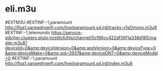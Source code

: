 # eli.m3u
#EXTM3U  #EXTINF:-1,paramount http://flus1.sanpedrowifi.com/live/paramount.sd.ird/tracks-v1a1/mono.m3u8 #EXTINF:-1,telemundo https://service-stitcher.clusters.pluto.tv/stitch/hls/channel/5cf96cc422df39f1a338d165/master.m3u8?deviceId=0&amp;deviceVersion=0&amp;appVersion=0&amp;deviceType=0&amp;deviceMake=0&amp;sid=3937&amp;deviceDNT=0&amp;deviceModel=0 #EXTINF:-1,paramount http://flus1.sanpedrowifi.com/live/paramount.sd.ird/index.m3u8
